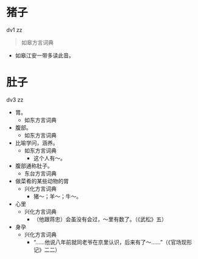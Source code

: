# 猪子
dv1 zz
> 如皋方言词典
- 如皋江安一带多读此音。

# 肚子
dv3 zz
+ 胃。
  * 如东方言词典
+ 腹部。
  * 如东方言词典
+ 比喻学问，涵养。
  * 如东方言词典
    - 这个人有～。
+ 腹部通称肚子。
  * 东台方言词典
+ 做菜肴的某些动物的胃
  * 兴化方言词典
    - 猪～；羊～；牛～。
+ 心里
  * 兴化方言词典
    - （他跟蒋忠）会虽没有会过，～里有数了。（《武松》五）
+ 身孕
  * 兴化方言词典
    - “……他说八年前就同老爷在京里认识，后来有了～……”（《官场现形记》二二）
